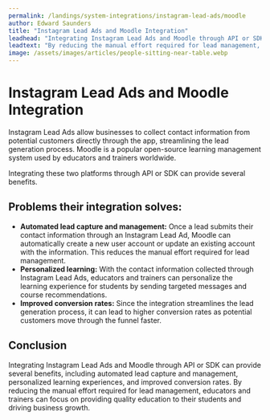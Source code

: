 ```yaml
---
permalink: /landings/system-integrations/instagram-lead-ads/moodle
author: Edward Saunders
title: "Instagram Lead Ads and Moodle Integration"
leadhead: "Integrating Instagram Lead Ads and Moodle through API or SDK can provide several benefits, including automated lead capture and management, personalized learning experiences, and improved conversion rates"
leadtext: "By reducing the manual effort required for lead management, educators and trainers can focus on providing quality education to their students and driving business growth."
image: /assets/images/articles/people-sitting-near-table.webp
---
```

<div class="arttext">	<h1>Instagram Lead Ads and Moodle Integration</h1>
	<p>Instagram Lead Ads allow businesses to collect contact information from potential customers directly through the app, streamlining the lead generation process. Moodle is a popular open-source learning management system used by educators and trainers worldwide.</p>
	<p>Integrating these two platforms through API or SDK can provide several benefits.</p>
	<h2>Problems their integration solves:</h2>
	<ul>
		<li><strong>Automated lead capture and management:</strong> Once a lead submits their contact information through an Instagram Lead Ad, Moodle can automatically create a new user account or update an existing account with the information. This reduces the manual effort required for lead management.</li>
		<li><strong>Personalized learning:</strong> With the contact information collected through Instagram Lead Ads, educators and trainers can personalize the learning experience for students by sending targeted messages and course recommendations.</li>
		<li><strong>Improved conversion rates:</strong> Since the integration streamlines the lead generation process, it can lead to higher conversion rates as potential customers move through the funnel faster.</li>
	</ul>
	<h2>Conclusion</h2>
	<p>Integrating Instagram Lead Ads and Moodle through API or SDK can provide several benefits, including automated lead capture and management, personalized learning experiences, and improved conversion rates. By reducing the manual effort required for lead management, educators and trainers can focus on providing quality education to their students and driving business growth.</p>
</div>